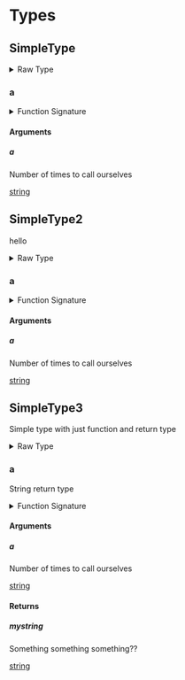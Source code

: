 <div id="Types"></div>

# Types

<div id="SimpleType"></div>

## SimpleType

<details>
<summary>Raw Type</summary>

```luau
type SimpleType = {
	---@field a Number of times to call ourselves
	a: (a: string) -> ()
}
```

</details>

<div id="a"></div>

### a

<details>
<summary>Function Signature</summary>

```luau
---@field a Number of times to call ourselves
a: (a: string) -> ()
```

</details>

<div id="Arguments"></div>

#### Arguments

<div id="a"></div>

##### a

Number of times to call ourselves

[string](#string)

<div id="SimpleType2"></div>

## SimpleType2

hello

<details>
<summary>Raw Type</summary>

```luau
--- hello
type SimpleType2 = {
	---@field a Number of times to call ourselves
	a: (a: string) -> ()
}
```

</details>

<div id="a"></div>

### a

<details>
<summary>Function Signature</summary>

```luau
---@field a Number of times to call ourselves
a: (a: string) -> ()
```

</details>

<div id="Arguments"></div>

#### Arguments

<div id="a"></div>

##### a

Number of times to call ourselves

[string](#string)

<div id="SimpleType3"></div>

## SimpleType3

Simple type with just function and return type

<details>
<summary>Raw Type</summary>

```luau
--- Simple type with just function and return type
type SimpleType3 = {
	-- String return type
	---@field a Number of times to call ourselves
	---@returns mystring Something something something??
	a: (a: string) -> string
}
```

</details>

<div id="a"></div>

### a

String return type

<details>
<summary>Function Signature</summary>

```luau
-- String return type
---@field a Number of times to call ourselves
---@returns mystring Something something something??
a: (a: string) -> string
```

</details>

<div id="Arguments"></div>

#### Arguments

<div id="a"></div>

##### a

Number of times to call ourselves

[string](#string)

<div id="Returns"></div>

#### Returns

<div id="mystring"></div>

##### mystring

Something something something??

[string](#string)